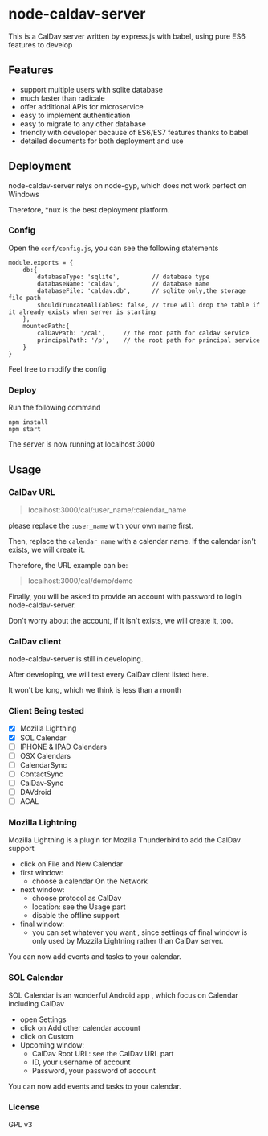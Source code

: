 # node-caldav-server
This is a CalDav server written by express.js with babel, using pure ES6 features to develop

## Features
- support multiple users with sqlite database
- much faster than radicale
- offer additional APIs for microservice
- easy to implement authentication
- easy to migrate to any other database  
- friendly with developer because of ES6/ES7 features thanks to babel
- detailed documents for both deployment and use

## Deployment
node-caldav-server relys on node-gyp, which does not work perfect on Windows

Therefore, *nux is the best deployment platform.

### Config
Open the `conf/config.js`, you can see the following statements
```
module.exports = {
    db:{
        databaseType: 'sqlite',         // database type
        databaseName: 'caldav',         // database name
        databaseFile: 'caldav.db',      // sqlite only,the storage file path
        shouldTruncateAllTables: false, // true will drop the table if it already exists when server is starting
    },
    mountedPath:{
        calDavPath: '/cal',     // the root path for caldav service
        principalPath: '/p',    // the root path for principal service
    }
}
```

Feel free to modify the config

### Deploy
Run the following command

```
npm install
npm start
```

The server is now running at localhost:3000


## Usage
### CalDav URL
>localhost:3000/cal/:user_name/:calendar_name

please replace the `:user_name` with your own name first.

Then, replace the `calendar_name` with a calendar name. If the calendar isn't exists, we will create it.

Therefore, the URL example can be: 
>localhost:3000/cal/demo/demo

Finally, you will be asked to provide an account with password to login node-caldav-server.

Don't worry about the account, if it isn't exists, we will create it, too.


### CalDav client
node-caldav-server is still in developing.

After developing, we will test every CalDav client listed here.

It won't be long, which we think is less than a month   

### Client Being tested
- [x] Mozilla Lightning
- [x] SOL Calendar
- [ ] IPHONE & IPAD Calendars
- [ ] OSX Calendars
- [ ] CalendarSync
- [ ] ContactSync
- [ ] CalDav-Sync
- [ ] DAVdroid
- [ ] ACAL

### Mozilla Lightning
Mozilla Lightning is a plugin for Mozilla Thunderbird to add the CalDav support

- click on File and New Calendar
- first window:
    - choose a calendar On the Network
- next window:
    - choose protocol as CalDav
    - location: see the Usage part
    - disable the offline support
- final window:
    - you can set whatever you want , since settings of final window is only used by Mozzila Lightning rather than CalDav server.

You can now add events and tasks to your calendar. 

### SOL Calendar
SOL Calendar is an wonderful Android app , which focus on Calendar including CalDav

- open Settings
- click on Add other calendar account
- click on Custom
- Upcoming window:
    - CalDav Root URL: see the CalDav URL part
    - ID, your username of account
    - Password, your password of account

You can now add events and tasks to your calendar. 

### License
GPL v3

